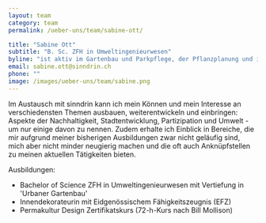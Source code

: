 ```yaml
---
layout: team
category: team
permalink: /ueber-uns/team/sabine-ott/

title: "Sabine Ott"
subtitle: "B. Sc. ZFH in Umweltingenieurwesen"
byline: "ist aktiv im Gartenbau und Parkpflege, der Pflanzplanung und in der Landwirtschaft. Sie hat Interesse und Freude an Gestaltung im weitesten Sinne."
email: sabine.ott@sinndrin.ch
phone: ""
image: /images/ueber-uns/team/sabine.png
---
```

Im Austausch mit sinndrin kann ich mein Können und mein Interesse an verschiedensten Themen ausbauen, weiterentwickeln und einbringen: Aspekte der Nachhaltigkeit, Stadtentwicklung, Partizipation und Umwelt - um nur einige davon zu nennen. Zudem erhalte ich Einblick in Bereiche, die mir aufgrund meiner bisherigen Ausbildungen zwar nicht geläufig sind, mich aber nicht minder neugierig machen und die oft auch Anknüpfstellen zu meinen aktuellen Tätigkeiten bieten.

Ausbildungen:

- Bachelor of Science ZFH in Umweltingenieurwesen mit Vertiefung in 'Urbaner Gartenbau'
- Innendekorateurin mit Eidgenössischem Fähigkeitszeugnis (EFZ) 
- Permakultur Design Zertifikatskurs (72-h-Kurs nach Bill Mollison) 

